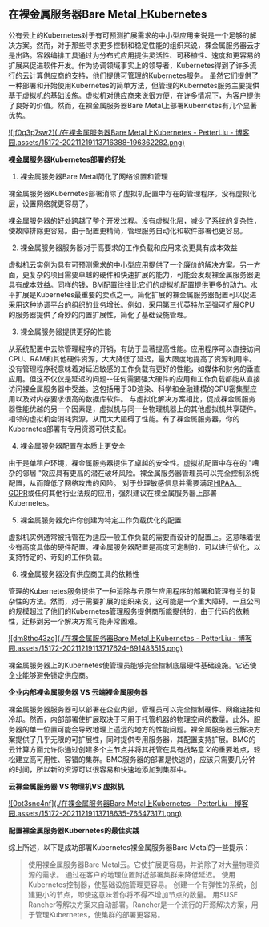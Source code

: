 ## 在裸金属服务器Bare Metal上Kubernetes

   公有云上的Kubernetes对于有可预测扩展需求的中小型应用来说是一个足够的解决方案。然而，对于那些寻求更多控制和稳定性能的组织来说，裸金属服务器云才是出路。容器编排工具通过为分布式应用提供灵活性、可移植性、速度和更容易的扩展来促进软件开发。作为协调领域事实上的领导者，Kubernetes得到了许多流行的云计算供应商的支持，他们提供可管理的Kubernetes服务。 虽然它们提供了一种部署和开始使用Kubernetes的简单方法，但管理的Kubernetes服务主要提供基于虚拟机的基础设施。虚拟机对供应商来说很方便，在许多情况下，为客户提供了良好的价值。然而，在裸金属服务器Bare Metal上部署Kubernetes有几个显著优势。

[![jf0q3p7sw2](./在裸金属服务器Bare Metal上Kubernetes - PetterLiu - 博客园.assets/15172-20211219113716388-196362282.png)](https://img2020.cnblogs.com/blog/15172/202112/15172-20211219113715702-900300587.png)

**裸金属服务器Kubernetes部署的好处**



1. 裸金属服务器Bare Metal简化了网络设置和管理

裸金属服务器Kubernetes部署消除了虚拟机配置中存在的管理程序。没有虚拟化层，设置网络就更容易了。



裸金属服务器的好处跨越了整个开发过程。没有虚拟化层，减少了系统的复杂性，使故障排除更容易。由于配置更精简，管理服务自动化和软件部署也更容易。



2. 裸金属服务器服务器对于高要求的工作负载和应用来说更具有成本效益

虚拟机云实例为具有可预测需求的中小型应用提供了一个廉价的解决方案。另一方面，更复杂的项目需要卓越的硬件和快速扩展的能力，可能会发现裸金属服务器更具有成本效益。同样的钱，BM配置往往比它们的虚拟机配置提供更多的动力。水平扩展是Kubernetes最重要的卖点之一。简化扩展的裸金属服务器配置可以促进采用这种协调平台的组织的业务增长。例如，采用第三代英特尔至强可扩展CPU的服务器提供了奇妙的内置扩展性，简化了基础设施管理。

3. 裸金属服务器提供更好的性能

从系统配置中去除管理程序的开销，有助于显著提高性能。应用程序可以直接访问CPU、RAM和其他硬件资源，大大降低了延迟，最大限度地提高了资源利用率。 没有管理程序税意味着对延迟敏感的工作负载有更好的性能，如媒体和财务的垂直应用。但这不仅仅是延迟的问题--任何需要强大硬件的应用和工作负载都能从直接访问裸金属服务器中受益。这包括用于3D渲染、科学和金融建模的GPU密集型应用以及对内存要求很高的数据库软件。 与虚拟化解决方案相比，促成裸金属服务器性能优越的另一个因素是，虚拟机与同一台物理机器上的其他虚拟机共享硬件。相邻的虚拟机会消耗资源，从而大大阻碍了性能。有了裸金属服务器，你的Kubernetes部署有专用资源可供支配。

4. 裸金属服务器配置在本质上更安全

由于是单租户环境，裸金属服务器提供了卓越的安全性。虚拟机配置中存在的 "嘈杂的邻居 "效应具有更高的潜在破坏风险。裸金属服务器管理员可以完全控制系统配置，从而降低了网络攻击的风险。 对于处理敏感信息并需要满足[HIPAA、GDPR](https://www.vistainfosec.com/blog/gdpr-and-hipaa-how-to-achieve-and-manage-both-compliance/)或任何其他行业法规的应用，强烈建议在裸金属服务器上部署Kubernetes。

5. 裸金属服务器允许你创建为特定工作负载优化的配置

虚拟机实例通常被托管在为适应一般工作负载的需要而设计的配置上。这意味着很少有高度具体的硬件配置。裸金属服务器配置是高度可定制的，可以进行优化，以支持特定的、苛刻的工作负载。



6. 裸金属服务器没有供应商工具的依赖性

管理的Kubernetes服务提供了一种消除与云原生应用程序的部署和管理有关的复杂性的方法。然而，对于需要扩展的组织来说，这可能是一个重大障碍。一旦公司的规模超过了他们的Kubernetes管理服务提供商所能提供的，由于代码的依赖性，迁移到另一个解决方案可能非常困难。

[![dm8thc43zo](./在裸金属服务器Bare Metal上Kubernetes - PetterLiu - 博客园.assets/15172-20211219113717624-691483515.png)](https://img2020.cnblogs.com/blog/15172/202112/15172-20211219113716915-1334875464.png)



裸金属服务器上的Kubernetes使管理员能够完全控制底层硬件基础设施。它还使企业能够避免锁定供应商。



**企业内部裸金属服务器 VS 云端裸金属服务器**


裸金属服务器服务器可以部署在企业内部，管理员可以完全控制硬件、网络连接和冷却。然而，内部部署使扩展取决于可用于托管机器的物理空间的数量。此外，服务器的单一位置可能会导致地理上遥远的地方的性能问题。裸金属服务器云解决方案提供了几乎无限的可扩展性，同时提供专用服务器，其配置支持扩展。BMC的云计算方面允许你通过创建多个主节点并将其托管在具有战略意义的重要地点，轻松建立高可用性、容错的集群。BMC服务器的部署是快速的，应该只需要几分钟的时间，所以新的资源可以很容易和快速地添加到集群中。 

**云裸金属服务器 VS 物理机VS 虚拟机**

[![0ot3snc4nf](./在裸金属服务器Bare Metal上Kubernetes - PetterLiu - 博客园.assets/15172-20211219113718635-765473171.png)](https://img2020.cnblogs.com/blog/15172/202112/15172-20211219113718222-1900653580.png)



**配置裸金属服务器Kubernetes的最佳实践**


综上所述，以下是成功部署Kubernetes裸金属服务器Bare Metal的一些提示：



> 使用裸金属服务器Bare Metal云。它使扩展更容易，并消除了对大量物理资源的需求。
> 通过在客户的地理位置附近部署集群来降低延迟。
> 使用Kubernetes控制器，使基础设施管理更容易。
> 创建一个有弹性的系统，创建更小的节点，即使这意味着你将不得不增加节点的数量。
> 用SUSE Rancher等解决方案来自动部署。Rancher是一个流行的开源解决方案，用于管理Kubernetes，使集群的部署更容易。